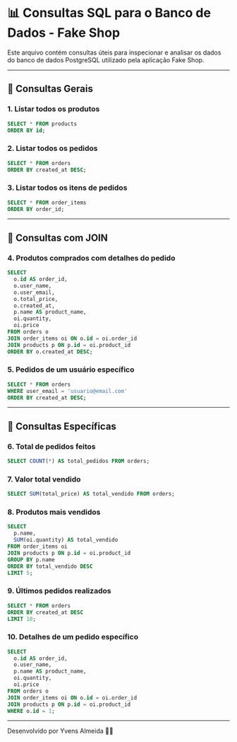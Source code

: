 
# 📊 Consultas SQL para o Banco de Dados - Fake Shop

Este arquivo contém consultas úteis para inspecionar e analisar os dados do banco de dados PostgreSQL utilizado pela aplicação Fake Shop.

---

## 🧾 Consultas Gerais

### 1. Listar todos os produtos

```sql
SELECT * FROM products
ORDER BY id;
```

### 2. Listar todos os pedidos

```sql
SELECT * FROM orders
ORDER BY created_at DESC;
```

### 3. Listar todos os itens de pedidos

```sql
SELECT * FROM order_items
ORDER BY order_id;
```

---

## 🔗 Consultas com JOIN

### 4. Produtos comprados com detalhes do pedido

```sql
SELECT 
  o.id AS order_id,
  o.user_name,
  o.user_email,
  o.total_price,
  o.created_at,
  p.name AS product_name,
  oi.quantity,
  oi.price
FROM orders o
JOIN order_items oi ON o.id = oi.order_id
JOIN products p ON p.id = oi.product_id
ORDER BY o.created_at DESC;
```

### 5. Pedidos de um usuário específico

```sql
SELECT * FROM orders
WHERE user_email = 'usuario@email.com'
ORDER BY created_at DESC;
```

---

## 🎯 Consultas Específicas

### 6. Total de pedidos feitos

```sql
SELECT COUNT(*) AS total_pedidos FROM orders;
```

### 7. Valor total vendido

```sql
SELECT SUM(total_price) AS total_vendido FROM orders;
```

### 8. Produtos mais vendidos

```sql
SELECT 
  p.name,
  SUM(oi.quantity) AS total_vendido
FROM order_items oi
JOIN products p ON p.id = oi.product_id
GROUP BY p.name
ORDER BY total_vendido DESC
LIMIT 5;
```

### 9. Últimos pedidos realizados

```sql
SELECT * FROM orders
ORDER BY created_at DESC
LIMIT 10;
```

### 10. Detalhes de um pedido específico

```sql
SELECT 
  o.id AS order_id,
  o.user_name,
  p.name AS product_name,
  oi.quantity,
  oi.price
FROM orders o
JOIN order_items oi ON o.id = oi.order_id
JOIN products p ON p.id = oi.product_id
WHERE o.id = 1;
```

---

Desenvolvido por Yvens Almeida 👨‍💻
